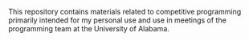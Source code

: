This repository contains materials related to competitive programming primarily intended for my personal use and use in meetings of the programming team at the University of Alabama.
